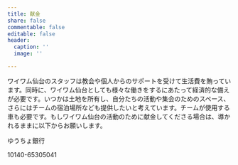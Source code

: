 ```yaml
---
title: 献金
share: false
commentable: false
editable: false
header:
  caption: ''
  image: ''

---
```

ワイワム仙台のスタッフは教会や個人からのサポートを受けて生活費を賄っています。同時に、ワイワム仙台としても様々な働きをするにあたって経済的な備えが必要です。いつかは土地を所有し、自分たちの活動や集会のためのスペース、さらにはチームの宿泊場所なども提供したいと考えています。チームが使用する車も必要です。もしワイワム仙台の活動のために献金してくださる場合は、導かれるままに以下からお願いします。

ゆうちょ銀行

10140-65305041